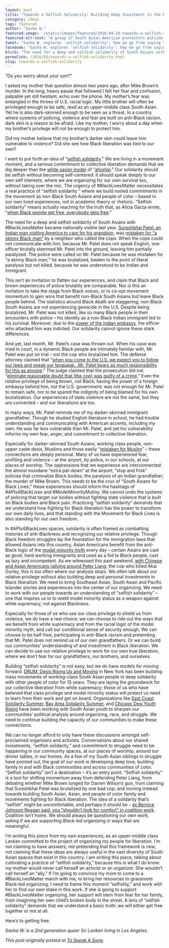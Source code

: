 ```yaml
---
layout: post
title: "Towards a Selfish Solidarity: Building Deep Investment in the Movement for Black Lives"
category: ideas
tags: featured
author: "Sasha W."
featured-image: '/static/images/featured/2016-04-28-towards-a-selfish-solidarity.jpg'
featured-alt-text: "A group of South Asian American protestors outside, smiling, holding signs with messages like 'Tone down police aggression' and It could be my grandpa! (sad smiley face)'"
tweet: "Sasha W. explores 'selfish solidarity': how we go from saying %23BlackLivesMatter to living it."
facebook: "Sasha W. explores 'selfish solidarity': how we go from saying #BlackLivesMatter to living it."
blurb: "The need for a deep and selfish solidarity of South Asians with #BlackLivesMatter became nationally visible last year. Sureshbhai Patel, an Indian man visiting America to care for his grandson, was mistaken for “a skinny Black man” by a neighbor who called the cops. When the cops could not communicate with him, because Mr. Patel does not speak English, one officer brutally slammed Mr. Patel into the ground, leaving him partially paralyzed. The police were called on Mr. Patel because he was mistaken for “a skinny Black man;” he was brutalized, beaten to the point of literal paralysis but not killed, because he was understood to be Indian and immigrant."
permalink: /2016/04/towards-a-selfish-solidarity.html
slug: towards-a-selfish-solidarity
---
```


“Do you worry about your son?”

I asked my mother that question almost two years ago, after Mike Brown’s murder. In the long, heavy pause that followed I felt her fear and confusion, palpable yet still hesitant, echo over the phone. My mother’s fear was entangled in the throes of U.S. racial logic. My little brother will often be privileged enough to be safe, read as an upper-middle class South Asian. Yet he is also dark-skinned enough to be seen as a threat. In a country where systems of policing, violence and fear are built on anti-Black racism, dark skin is a reason to be afraid. Like my mother, I worry about a day when my brother’s privilege will not be enough to protect him.

Did my mother believe that my brother’s darker skin could leave him vulnerable to violence? Did she see how Black liberation was tied to our own?

I want to put forth an idea of “[selfish solidarity](https://tospeakasong.com/2015/04/28/on-selfish-solidarity/).” We are living in a movement moment, and a serious commitment to collective liberation demands that we dig deeper than the [white savior model](http://www.theatlantic.com/international/archive/2012/03/the-white-savior-industrial-complex/254843/) of “[allyship](http://www.indigenousaction.org/accomplices-not-allies-abolishing-the-ally-industrial-complex/).” Our solidarity should be selfish without becoming self-centered: it should speak deeply to our own self interests, where we are organizing for our own survival too, without taking over the mic. The urgency of #BlackLivesMatter necessitates a real practice of “selfish solidarity ” where we build rooted commitments in the movement as non-Black South Asians and people of color – based in our own lived experiences, not in academic theory or rhetoric. “Selfish solidarity” means actually reaching for the truth that, as Alicia Garza wrote, “[when Black people get free, everybody gets free](http://www.thefeministwire.com/2014/10/blacklivesmatter-2/).”

The need for a deep and selfish solidarity of South Asians with #BlackLivesMatter became nationally visible last year. [Sureshbhai Patel, an Indian man visiting America to care for his grandson](https://tospeakasong.com/2015/02/18/organizing-south-asians-sureshbhai-patel/), was [mistaken for “a skinny Black man”](https://medium.com/@anirvan/3-secrets-of-the-sureshbhai-patel-case-every-desi-needs-to-know-a21b25cd4362#.mflsb62ug) by a neighbor who called the cops. When the cops could not communicate with him, because Mr. Patel does not speak English, one officer brutally slammed Mr. Patel into the ground, leaving him partially paralyzed. The police were called on Mr. Patel because he was mistaken for “a skinny Black man;” he was brutalized, beaten to the point of literal paralysis but not killed, because he was understood to be Indian and immigrant.

This isn’t an invitation to flatten our experiences, and claim that Black and brown experiences of police brutality are comparable. Nor is this an invitation to take the stage from Black voices, or to co-opt movement momentum to gain wins that benefit non-Black South Asians but leave Black people behind. The statistics around Black death are staggering; non-Black South Asians are not experiencing genocide in the U.S. Despite being brutalized, Mr. Patel was not killed, like so many Black people in their encounters with police – his identity as a non-Black Indian immigrant led to his survival. Moreover, due to the [power of the Indian embassy](http://www.cbsnews.com/news/india-disturbed-by-alabama-police-roughing-up-grandfather-sureshbhai-patel/), the officer who attacked him was indicted. Our solidarity cannot ignore these stark differences.

And yet, last month, Mr. Patel’s case was thrown out. When his case was tried in court, in a dynamic Black people are intimately familiar with, Mr. Patel was put on trial – not the cop who brutalized him. The defense attorney claimed that “[when you come to the U.S. we expect you to follow our laws and speak our language…Mr. Patel bears as much responsibility for this as anyone](http://www.al.com/news/index.ssf/2015/10/defense_blames_indian_grandfat.html).” The judge claimed that the prosecution did not “[eliminate reasonable doubt that [the cop] was guilty of a crime](http://america.aljazeera.com/articles/2016/1/14/alabama-officers-excessive-force-case-tossed.html).” Even the relative privilege of being brown, not Black; having the power of a foreign embassy behind him, not the U.S. government; was not enough for Mr. Patel to remain safe, nor to be spared the indignity of being blamed for his own brutalization. Our experiences of state violence are not the same, but they are connected – and our liberations are too.

In many ways, Mr. Patel reminds me of my darker-skinned immigrant grandfather. Though he studied English literature in school, he had trouble understanding and communicating with American accents, including my own. He was far less vulnerable than Mr. Patel, and yet his vulnerability informs my own fear, anger, and commitment to collective liberation.

Especially for darker-skinned South Asians, working class people, non-upper caste desis, Muslims and those easily “[mistaken for Muslim](https://vimeo.com/11380785)” – these connections are deeply personal. Many of us have experienced fear, profiling and violence – at the airport, by police, in our schools, at our places of worship. The oppressions that we experience are interconnected: the almost mundane “extra pat-down” at the airport; “stop and frisk” policies that criminalize Black bodies; the paralysis of an Indian grandfather; the murder of Mike Brown. This needs to be the crux of “South Asians for Black Lives;” these experiences should inform the hashtags of #APIs4BlackLives and #ModelMinorityMutiny. We cannot undo the systems of policing that target our bodies without fighting state violence that is built on Black bodies and Black pain. Practicing “selfish solidarity” demands that we understand how fighting for Black liberation has the power to transform our own daily lives, and that standing with the Movement for Black Lives is also standing for our own freedom.

In #APIs4BlackLives spaces, solidarity is often framed as combatting histories of anti-Blackness and recognizing our relative privilege. Though Black freedom struggles lay the foundation for the immigration laws that allowed Asians into this country, Asian Americans benefit from the anti-Black logic of the [model minority myth](http://www.racefiles.com/2014/10/13/model-minority-mutiny/) every day – certain Asians are cast as good, hard working immigrants and used as a foil to Black people, cast as lazy and incompetent. As we witnessed this past weekend, [with Chinese and Asian Americans rallying around Peter Liang](http://www.huffingtonpost.com/steph-yin/peter-liang-protests_b_9289990.html), the cop who killed Akai Gurley, this is too often where our analysis stops. We often talk about our relative privilege without also building deep and personal investments in Black liberation. We need to bring Southeast Asian, South Asian and Pacific Islander stories and experiences into the center of our organizing. We need to work with our people towards an understanding of “selfish solidarity” – one that inspires us to to wield model minority status as a weapon against white supremacy, not against Blackness.

Especially for those of us who use our class privilege to shield us from violence, we do have a real choice: we can choose to ride out the ways that we benefit from white supremacy and from the racial logic of the model minority myth, and call our conditional sense of security enough. We can choose to be half-free, participating in anti-Black racism and pretending that Mr. Patel does not remind us of our own grandfathers. Or we can build our communities’ understanding of and investment in Black liberation. We can decide to use our relative privilege to work for our own true liberation, where we don’t fear for our grandfathers, our brothers, and ourselves.

Building “selfish solidarity” is not easy, but we do have models for moving forward. [DRUM: Desis Rising Up and Moving](http://drumnyc.org/) in New York has been building mass movements of working-class South Asian people in deep solidarity with other people of color for 15 years. They are laying the groundwork for our collective liberation from white supremacy; those of us who have believed that class privilege and model minority status will protect us need to learn from their work and get on board. Organizations like [East Coast Solidarity Summer](http://eastcoastsolidaritysummer.weebly.com/), [Bay Area Solidarity Summer](http://www.solidaritysummer.org/), and [Chicago Desi Youth Rising](https://chicagodesiyouthrising.wordpress.com/) have been working with South Asian youth to sharpen our communities’ political analysis around organizing, race, and struggle. We need to continue building the capacity of our communities to make these connections.

We can no longer afford to only have these discussions amongst self-proclaimed organizers and activists. Conversations about our shared investments, “selfish solidarity,” and commitment to struggle need to be happening in our community spaces, at our places of worship, around our dinner tables, in our homes. As a few of my South Asian siblings in struggle have pointed out, the goal of our work is developing deep love, building family in and with Black communities and across communities of color. “Selfish solidarity” isn’t a destination – it’s an entry point. “Selfish solidarity” is a tool for shifting momentum away from defending Peter Liang, from debating whether Mike Brown lunged for Darren Wilson’s gun, from claiming that Sureshbhai Patel was brutalized by one bad cop; and moving instead towards building South Asian, Asian, and people of color family and movements fighting for Black liberation. The idea of a solidarity that’s “selfish” might be uncomfortable, and perhaps it should be – [as Bernice Johnson Reagan said, you “shouldn’t look for comfort” in coalition work](https://shewhostumbles.wordpress.com/2008/01/12/bernice-johnson-reagon-coalition-politics-turning-the-century/). Coalition isn’t home. We should always be questioning our own work, asking if we are supporting Black-led organizing in ways that are meaningful.

I’m writing this piece from my own experiences, as an upper-middle class Lankan committed to the project of organizing my people for liberation. I’m not claiming to have answers; not pretending that this framework is new; not claiming that these ideas are always useful in the vast diversity of South Asian spaces that exist in this country. I am writing this piece, talking about cultivating a practice of “selfish solidarity,” because this is what I do know: my mother would never call herself an activist or an organizer. She wouldn’t call herself an “ally.” If I’m going to convince my mom to come to a #BlackLivesMatter march with me, to bring her resources to grassroots Black-led organizing, I need to frame this moment “selfishly,” and work with her to find our own stake in this work. If she is going to support #BlackLivesMatter organizing, her support will stem from fear for her family, from imagining her own child’s broken body in the street. A lens of “selfish solidarity” demands that we understand a basic truth: we will either get free together or not at all.

Here’s to getting free.

_Sasha W. is a 2nd generation queer Sri Lankan living in Los Angeles._

_This post originally posted at [To Speak A Song](https://tospeakasong.com/2016/02/29/towards-a-selfish-solidarity-building-deep-investment-in-the-movement-for-black-lives/)._